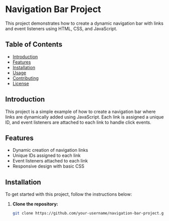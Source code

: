 # Navigation Bar Project

This project demonstrates how to create a dynamic navigation bar with links and event listeners using HTML, CSS, and JavaScript.

## Table of Contents

- [Introduction](#introduction)
- [Features](#features)
- [Installation](#installation)
- [Usage](#usage)
- [Contributing](#contributing)
- [License](#license)

## Introduction

This project is a simple example of how to create a navigation bar where links are dynamically added using JavaScript. Each link is assigned a unique ID, and event listeners are attached to each link to handle click events.

## Features

- Dynamic creation of navigation links
- Unique IDs assigned to each link
- Event listeners attached to each link
- Responsive design with basic CSS

## Installation

To get started with this project, follow the instructions below:

1. **Clone the repository:**

   ```bash
   git clone https://github.com/your-username/navigation-bar-project.git
   ```
